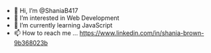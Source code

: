 - 👋 Hi, I’m @ShaniaB417
- 👀 I’m interested in Web Development
- 🌱 I’m currently learning JavaScript 
- 📫 How to reach me ...
https://www.linkedin.com/in/shania-brown-9b368023b
<!---
ShaniaB417/ShaniaB417 is a ✨ special ✨ repository because its `README.md` (this file) appears on your GitHub profile.
You can click the Preview link to take a look at your changes.
--->

